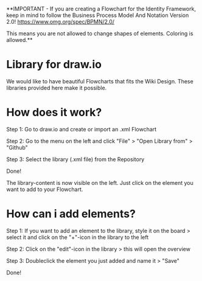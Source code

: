 **IMPORTANT - If you are creating a Flowchart for the Identity Framework, keep in mind to follow the Business Process Model And Notation Version 2.0!
https://www.omg.org/spec/BPMN/2.0/

This means you are not allowed to change shapes of elements. Coloring is allowed.**



# Library for draw.io

We would like to have beautiful Flowcharts that fits the Wiki Design. These libraries provided here make it possible.




# How does it work?

Step 1: Go to draw.io and create or import an .xml Flowchart

Step 2: Go to the menu on the left and click "File" > "Open Library from" > "Github"

Step 3: Select the library (.xml file) from the Repository

Done!


The library-content is now visible on the left. Just click on the element you want to add to your Flowchart.




# How can i add elements?

Step 1: If you want to add an element to the library, style it on the board > select it and click on the "+"-icon in the library to the left

Step 2: Click on the "edit"-icon in the library > this will open the overview

Step 3: Doubleclick the element you just added and name it > "Save"

Done!
